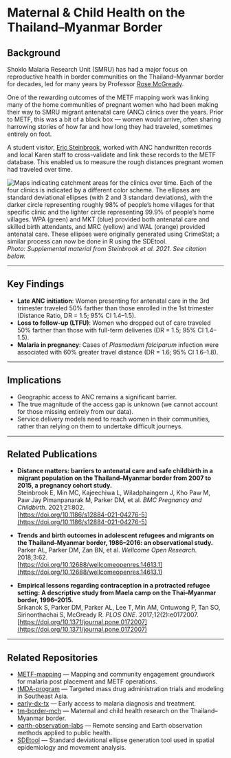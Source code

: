 # Maternal & Child Health on the Thailand–Myanmar Border

## Background

Shoklo Malaria Research Unit (SMRU) has had a major focus on reproductive health in border communities on the Thailand–Myanmar border for decades, led for many years by Professor [Rose McGready](https://drrosemcgreadyfoundation.org.au/).

One of the rewarding outcomes of the METF mapping work was linking many of the home communities of pregnant women who had been making their way to SMRU migrant antenatal care (ANC) clinics over the years. Prior to METF, this was a bit of a black box — women would arrive, often sharing harrowing stories of how far and how long they had traveled, sometimes entirely on foot.

A student visitor, [Eric Steinbrook](https://medicine.yale.edu/profile/eric-steinbrook/), worked with ANC handwritten records and local Karen staff to cross-validate and link these records to the METF database. This enabled us to measure the rough distances pregnant women had traveled over time.

![Maps indicating catchment areas for the clinics over time. Each of the four clinics is indicated by a different color scheme. The ellipses are standard deviational ellipses (with 2 and 3 standard deviations), with the darker circle representing roughly 98% of people’s home villages for that specific clinic and the lighter circle representing 99.9% of people’s home villages. WPA (green) and MKT (blue) provided both antenatal care and skilled birth attendants, and MRC (yellow) and WAL (orange) provided antenatal care. These ellipses were originally generated using CrimeStat; a similar process can now be done in R using the [SDEtool](https://github.com/parker-group/SDEtool).](SDEs_PregTravel.png)  
*Photo: Supplemental material from Steinbrook et al. 2021. See citation below.*


---

## Key Findings

- **Late ANC initiation**: Women presenting for antenatal care in the 3rd trimester traveled 50% farther than those enrolled in the 1st trimester (Distance Ratio, DR = 1.5; 95% CI 1.4–1.5).  
- **Loss to follow-up (LTFU)**: Women who dropped out of care traveled 50% farther than those with full-term deliveries (DR = 1.5; 95% CI 1.4–1.5).  
- **Malaria in pregnancy**: Cases of *Plasmodium falciparum* infection were associated with 60% greater travel distance (DR = 1.6; 95% CI 1.6–1.8).  

---

## Implications

- Geographic access to ANC remains a significant barrier.
- The true magnitude of the access gap is unknown (we cannot account for those missing entirely from our data).
- Service delivery models need to reach women in their communities, rather than relying on them to undertake difficult journeys.

---

## Related Publications

- **Distance matters: barriers to antenatal care and safe childbirth in a migrant population on the Thailand–Myanmar border from 2007 to 2015, a pregnancy cohort study.**  
  Steinbrook E, Min MC, Kajeechiwa L, Wiladphaingern J, Kho Paw M, Paw Jay Pimanpanarak M, Parker DM, et al. *BMC Pregnancy and Childbirth*. 2021;21:802.  
  [https://doi.org/10.1186/s12884-021-04276-5](https://doi.org/10.1186/s12884-021-04276-5)

- **Trends and birth outcomes in adolescent refugees and migrants on the Thailand–Myanmar border, 1986–2016: an observational study.**  
  Parker AL, Parker DM, Zan BN, et al. *Wellcome Open Research*. 2018;3:62.  
  [https://doi.org/10.12688/wellcomeopenres.14613.1](https://doi.org/10.12688/wellcomeopenres.14613.1)

- **Empirical lessons regarding contraception in a protracted refugee setting: A descriptive study from Maela camp on the Thai–Myanmar border, 1996–2015.**  
  Srikanok S, Parker DM, Parker AL, Lee T, Min AM, Ontuwong P, Tan SO, Sirinonthachai S, McGready R. *PLOS ONE*. 2017;12(2):e0172007.  
  [https://doi.org/10.1371/journal.pone.0172007](https://doi.org/10.1371/journal.pone.0172007)

---

## Related Repositories

- [METF-mapping](https://github.com/DMParker1/METF-mapping) — Mapping and community engagement groundwork for malaria post placement and METF operations.  
- [tMDA-program](https://github.com/DMParker1/tmda-program) — Targeted mass drug administration trials and modeling in Southeast Asia.  
- [early-dx-tx](https://github.com/DMParker1/early-dx-tx) — Early access to malaria diagnosis and treatment.  
- [tm-border-mch](https://github.com/DMParker1/tm-border-mch) — Maternal and child health research on the Thailand–Myanmar border.  
- [earth-observation-labs](https://github.com/DMParker1/earth-observation-labs) — Remote sensing and Earth observation methods applied to public health.
- [SDEtool](https://github.com/parker-group/SDEtool) — Standard deviational ellipse generation tool used in spatial epidemiology and movement analysis.
